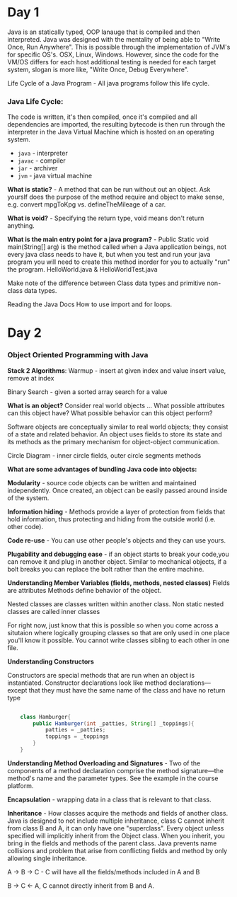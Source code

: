 # Day 1

Java is an statically typed, OOP lanauge that is compiled and then interpreted. Java was designed with the mentality of being able to "Write Once, Run Anywhere". This is possible through the implementation of JVM's for specific OS's. OSX, Linux, Windows. However, since the code for the VM/OS differs for each host additional testing is needed for each target system, slogan is more like, "Write Once, Debug Everywhere".

Life Cycle of a Java Program - All java programs follow this life cycle.

### Java Life Cycle:

The code is written, it's then compiled, once it's compiled and all dependencies are imported, the resulting bytecode is then run through the interpreter in the Java Virtual Machine which is hosted on an operating system.

* ```java```  - interpreter
* ```javac``` - compiler
* ```jar``` - archiver
* ```jvm``` - java virtual machine

**What is static?** -  A method that can be run without out an object. Ask yourslf does the purpose of the method require and object to make sense, e.g. convert mpgToKpg vs. defineTheMileage of a car.

**What is void?** - Specifying the return type, void means don't return anything.

**What is the main entry point for a java program?** - Public Static void main(String[] arg) is the method called when a Java application beings, not every java class needs to have it, but when you test and run your java program you will need to create this method inorder for you to actually "run" the program.
HelloWorld.java & HelloWorldTest.java

Make note of the difference between Class data types and primitive non-class data types.

Reading the Java Docs
How to use import and for loops.

# Day 2

### Object Oriented Programming with Java

**Stack 2 Algorithms**:
Warmup - insert at given index and value insert value, remove at index

Binary Search - given a sorted array search for a value

**What is an object?**
Consider real world objects ... 
What possible attributes can this object have?
What possible behavior can this object perform?

Software objects are conceptually similar to real world objects; they consist of a state and related behavior. An object uses fields to store its state and its methods as the primary mechanism for object-object communication. 

Circle Diagram - inner circle fields, outer circle segments methods

**What are some advantages of bundling Java code into objects:**

**Modularity** - source code objects can be written and maintained independently. Once created, an object can be easily passed around inside of the system.

**Information hiding** - Methods provide a layer of protection from fields that hold information, thus protecting and hiding from the outside world (i.e. other code).

**Code re-use** - You can use other people's objects and they can use yours.

**Plugability and debugging ease** - if an object starts to break your code,you can remove it and plug in another object. Similar to mechanical objects, if a bolt breaks you can replace the bolt rather than the entire machine.

**Understanding Member Variables (fields, methods, nested classes)**
Fields are attributes
Methods define behavior of the object.
    
Nested classes are classes written within another class. Non static nested classes are called inner classes
    
For right now, just know that this is possible so when you come across a situtaion where logically grouping classes so that are only used in one place you'll know it possible. You cannot write classes sibling to each other in one file.

**Understanding Constructors** 

Constructors are special methods that are run when an object is instantiated. Constructor declarations look like method declarations—except that they must have the same name of the class and have no return type

```Java

    class Hamburger{
        public Hamburger(int _patties, String[] _toppings){
            patties = _patties;
            toppings = _toppings
        }
    }
```

**Understanding Method Overloading and Signatures** -  Two of the components of a method declaration comprise the method signature—the method's name and the parameter types. See the example in the course platform.

**Encapsulation** - wrapping data in a class that is relevant to that class.

**Inheritance** - How classes acquire the methods and fields of another class. Java is designed to not include multiple inheritance, class C cannot inherit from class B and A, it can only have one "superclass". Every object unless specified will implicitly inherit from the Object class. When you inherit, you bring in the fields and methods of the parent class. Java prevents name collisions and problem that arise from conflicting fields and method by only allowing single inheritance.

A -> B -> C - C will have all the fields/methods included in A and B

B -> C <- A, C cannot directly inherit from B and A.



    